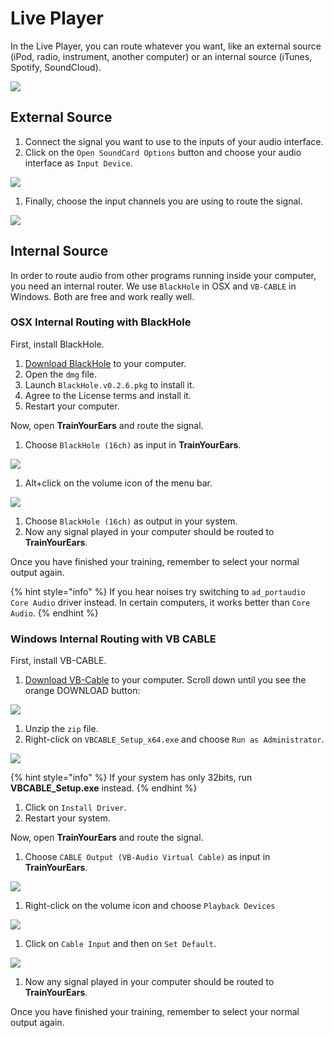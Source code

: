 # Live Player

In the Live Player, you can route whatever you want, like an external source \(iPod, radio, instrument, another computer\) or an internal source \(iTunes, Spotify, SoundCloud\).

![](../.gitbook/assets/live-player.png)

## External Source

1. Connect the signal you want to use to the inputs of your audio interface.
2. Click on the `Open SoundCard Options` button and choose your audio interface as `Input Device`.

![](../.gitbook/assets/soundcard-input.png)

1. Finally, choose the input channels you are using to route the signal.

![](../.gitbook/assets/soundcard-channels.png)

## Internal Source

In order to route audio from other programs running inside your computer, you need an internal router. We use `BlackHole` in OSX and `VB-CABLE` in Windows. Both are free and work really well.

### OSX Internal Routing with BlackHole

First, install BlackHole.

1. [Download BlackHole](https://cdn.trainyourears.com/assets/BlackHole.v0.2.6.pkg) to your computer.
2. Open the `dmg` file.
3. Launch `BlackHole.v0.2.6.pkg` to install it.
4. Agree to the License terms and install it.
5. Restart your computer.

Now, open **TrainYourEars** and route the signal.

1. Choose `BlackHole (16ch)` as input in **TrainYourEars**.

![](../.gitbook/assets/screenshot-2020-06-17-at-08.57.53.png)

1. Alt+click on the volume icon of the menu bar.

![](../.gitbook/assets/screenshot-2020-06-17-at-08.59.42.png)

1. Choose `BlackHole (16ch)` as output in your system.
2. Now any signal played in your computer should be routed to **TrainYourEars**.

Once you have finished your training, remember to select your normal output again.

{% hint style="info" %}
If you hear noises try switching to `ad_portaudio Core Audio` driver instead. In certain computers, it works better than `Core Audio`.
{% endhint %}

### Windows Internal Routing with VB CABLE

First, install VB-CABLE.

1. [Download VB-Cable](http://www.vb-audio.com/Cable/index.htm) to your computer. Scroll down until you see the orange DOWNLOAD button:

![](../.gitbook/assets/vb-cable.png)

1. Unzip the `zip` file.
2. Right-click on `VBCABLE_Setup_x64.exe` and choose `Run as Administrator`.

![](../.gitbook/assets/vbcable-administrator.png)

{% hint style="info" %}
If your system has only 32bits, run **VBCABLE\_Setup.exe** instead.
{% endhint %}

1. Click on `Install Driver`.
2. Restart your system.

Now, open **TrainYourEars** and route the signal.

1. Choose `CABLE Output (VB-Audio Virtual Cable)` as input in **TrainYourEars**.

![](../.gitbook/assets/soundcard-input3.png)

1. Right-click on the volume icon and choose `Playback Devices`

![](../.gitbook/assets/volume-icon.png)

1. Click on `Cable Input` and then on `Set Default`.

![](../.gitbook/assets/playback-devices.png)

1. Now any signal played in your computer should be routed to **TrainYourEars**.

Once you have finished your training, remember to select your normal output again.

